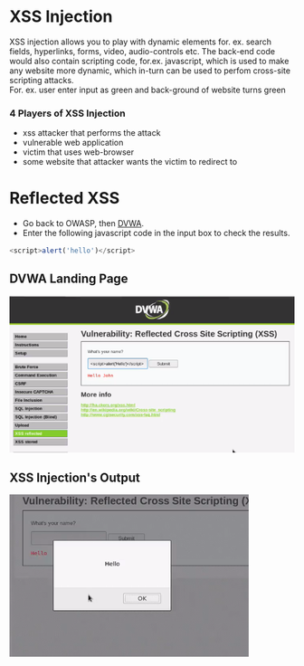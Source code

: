# XSS Injection
 XSS injection allows you to play with dynamic elements for. ex. search fields, hyperlinks, forms, video, audio-controls etc. The back-end code would also contain scripting code, for.ex. javascript, which is used to make any website more dynamic, which in-turn can be used to perfom  cross-site scripting attacks.<br>
 For. ex. user enter input as green and back-ground of website turns green
 
 ### 4 Players of XSS Injection
 * xss attacker that performs the attack
 * vulnerable web application
 * victim that uses web-browser
 * some website that attacker wants the victim to redirect to
 
 # Reflected XSS
 * Go back to OWASP, then [DVWA](https://github.com/purvasingh96/FSociety/blob/a245fda025614e7f640593549ac499841badb90e/Web%20Application%20Penetration%20Testing/Injection%20Attacks/Command%20Injection/Readme.md).
 * Enter the following javascript code in the input box to check the results.<br>
 ```javascript
 <script>alert('hello')</script>
 ```
 ## DVWA Landing Page
 <img src="./image/01.xss_landing_page.png"></img><br>
 
 ## XSS Injection's Output
  <img src="./image/02.xss_output.png"></img><br>
 
 
